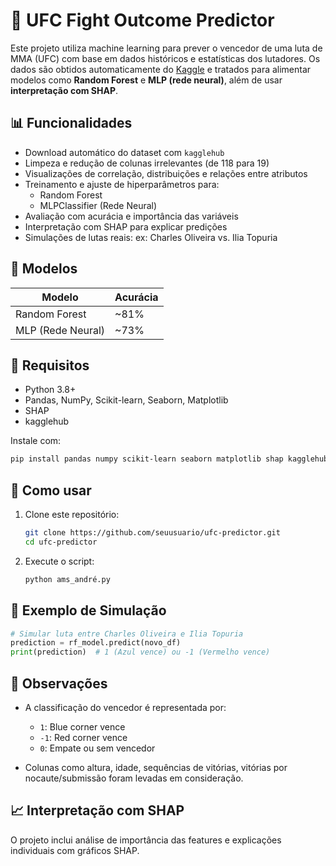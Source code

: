 # 🥊 UFC Fight Outcome Predictor

Este projeto utiliza machine learning para prever o vencedor de uma luta de MMA (UFC) com base em dados históricos e estatísticas dos lutadores. Os dados são obtidos automaticamente do [Kaggle](https://www.kaggle.com/datasets/mdabbert/ultimate-ufc-dataset) e tratados para alimentar modelos como **Random Forest** e **MLP (rede neural)**, além de usar **interpretação com SHAP**.

## 📊 Funcionalidades

- Download automático do dataset com `kagglehub`
- Limpeza e redução de colunas irrelevantes (de 118 para 19)
- Visualizações de correlação, distribuições e relações entre atributos
- Treinamento e ajuste de hiperparâmetros para:
  - Random Forest
  - MLPClassifier (Rede Neural)
- Avaliação com acurácia e importância das variáveis
- Interpretação com SHAP para explicar predições
- Simulações de lutas reais: ex: Charles Oliveira vs. Ilia Topuria

## 🧠 Modelos

| Modelo         | Acurácia |
|----------------|----------|
| Random Forest  | ~81%     |
| MLP (Rede Neural) | ~73%  |

## 📁 Requisitos

- Python 3.8+
- Pandas, NumPy, Scikit-learn, Seaborn, Matplotlib
- SHAP
- kagglehub

Instale com:

```bash
pip install pandas numpy scikit-learn seaborn matplotlib shap kagglehub
```

## 🧪 Como usar

1. Clone este repositório:
   ```bash
   git clone https://github.com/seuusuario/ufc-predictor.git
   cd ufc-predictor
   ```
2. Execute o script:
   ```bash
   python ams_andré.py
   ```

## 🧮 Exemplo de Simulação

```python
# Simular luta entre Charles Oliveira e Ilia Topuria
prediction = rf_model.predict(novo_df)
print(prediction)  # 1 (Azul vence) ou -1 (Vermelho vence)
```

## 📌 Observações

- A classificação do vencedor é representada por:
  - `1`: Blue corner vence
  - `-1`: Red corner vence
  - `0`: Empate ou sem vencedor

- Colunas como altura, idade, sequências de vitórias, vitórias por nocaute/submissão foram levadas em consideração.

## 📈 Interpretação com SHAP

O projeto inclui análise de importância das features e explicações individuais com gráficos SHAP.
